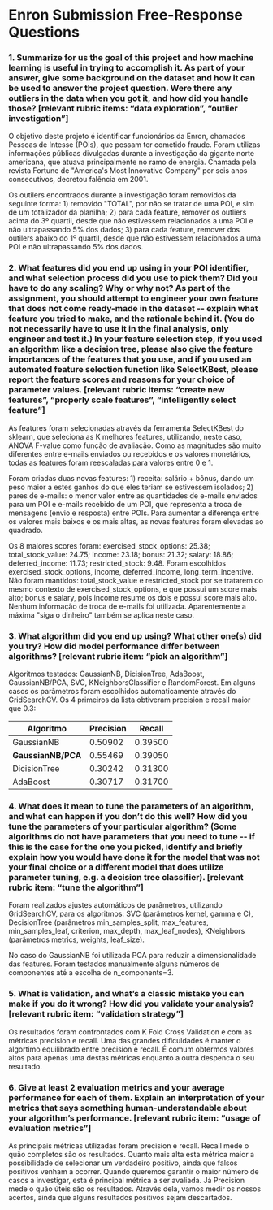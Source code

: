 # Enron Submission Free-Response Questions

### 1. Summarize for us the goal of this project and how machine learning is useful in trying to accomplish it. As part of your answer, give some background on the dataset and how it can be used to answer the project question. Were there any outliers in the data when you got it, and how did you handle those?  [relevant rubric items: “data exploration”, “outlier investigation”]

O objetivo deste projeto é identificar funcionários da Enron, chamados Pessoas de Intesse (POIs), que possam ter cometido fraude. Foram utilizas informações públicas divulgadas durante a investigação da gigante norte americana, que atuava principalmente no ramo de energia. Chamada pela revista Fortune de "America's Most Innovative Company" por seis anos consecutivos, decretou falência em 2001.

Os outilers encontrados durante a investigação foram removidos da seguinte forma: 1) removido "TOTAL", por não se tratar de uma POI, e sim de um totalizador da planilha; 2) para cada feature, remover os outliers acima do 3º quartil, desde que não estivessem relacionados a uma POI e não ultrapassando 5% dos dados; 3) para cada feature, remover dos outilers abaixo do 1º quartil, desde que não estivessem relacionados a uma POI e não ultrapassando 5% dos dados.

### 2. What features did you end up using in your POI identifier, and what selection process did you use to pick them? Did you have to do any scaling? Why or why not? As part of the assignment, you should attempt to engineer your own feature that does not come ready-made in the dataset -- explain what feature you tried to make, and the rationale behind it. (You do not necessarily have to use it in the final analysis, only engineer and test it.) In your feature selection step, if you used an algorithm like a decision tree, please also give the feature importances of the features that you use, and if you used an automated feature selection function like SelectKBest, please report the feature scores and reasons for your choice of parameter values.  [relevant rubric items: “create new features”, “properly scale features”, “intelligently select feature”]

As features foram selecionadas através da ferramenta SelectKBest do sklearn, que seleciona as K melhores features, utilizando, neste caso, ANOVA F-value como função de avaliação. Como as magnitudes são muito diferentes entre e-mails enviados ou recebidos e os valores monetários, todas as features foram reescaladas para valores entre 0 e 1. 

Foram criadas duas novas features: 1) receita: salário + bônus, dando um peso maior a estes ganhos do que eles teriam se estivessem isolados; 2) pares de e-mails: o menor valor entre as quantidades de e-mails enviados para um POI e e-mails recebido de um POI, que representa a troca de mensagens (envio e resposta) entre POIs. Para aumentar a diferença entre os valores mais baixos e os mais altas, as novas features foram elevadas ao quadrado. 

Os 8 maiores scores foram: exercised_stock_options: 25.38; total_stock_value: 24.75; income: 23.18; bonus: 21.32; salary: 18.86; deferred_income: 11.73; restricted_stock: 9.48. Foram escolhidos exercised_stock_options, income, deferred_income, long_term_incentive. Não foram mantidos: total_stock_value e restricted_stock por se tratarem do mesmo contexto de exercised_stock_options, e que possui um score mais alto; bonus e salary, pois income resume os dois e possui score mais alto. Nenhum informação de troca de e-mails foi utilizada. Aparentemente a máxima "siga o dinheiro" também se aplica neste caso.

### 3. What algorithm did you end up using? What other one(s) did you try? How did model performance differ between algorithms?  [relevant rubric item: “pick an algorithm”]

Algoritmos testados: GaussianNB, DicisionTree, AdaBoost, GaussianNB/PCA, SVC, KNeighborsClassifier e RandomForest. Em alguns casos os parâmetros foram escolhidos automaticamente através do GridSearchCV. Os 4 primeiros da lista obtiveram precision e recall maior que 0.3:

|Algoritmo                |Precision|Recall |
|-------------------------|---------|-------|
|GaussianNB               |0.50902	|0.39500|
|**GaussianNB/PCA**       |0.55469	|0.39050|
|DicisionTree             |0.30242	|0.31300|
|AdaBoost                 |0.30717	|0.31700|

### 4. What does it mean to tune the parameters of an algorithm, and what can happen if you don’t do this well?  How did you tune the parameters of your particular algorithm? (Some algorithms do not have parameters that you need to tune -- if this is the case for the one you picked, identify and briefly explain how you would have done it for the model that was not your final choice or a different model that does utilize parameter tuning, e.g. a decision tree classifier).  [relevant rubric item: “tune the algorithm”]

Foram realizados ajustes automáticos de parâmetros, utilizando GridSearchCV, para os algoritmos: SVC (parâmetros kernel, gamma e C), DecisionTree (parâmetros min_samples_split, max_features, min_samples_leaf, criterion, max_depth, max_leaf_nodes), KNeighbors (parâmetros metrics, weights, leaf_size).

No caso do GaussianNB foi utilizada PCA para reduzir a dimensionalidade das features. Foram testados manualmente alguns números de componentes até a escolha de n_components=3.

### 5. What is validation, and what’s a classic mistake you can make if you do it wrong? How did you validate your analysis?  [relevant rubric item: “validation strategy”]

Os resultados foram confrontados com K Fold Cross Validation e com as métricas precision e recall. Uma das grandes dificuldades é manter o algortimo equilibrado entre precision e recall. É comum obtermos valores altos para apenas uma destas métricas enquanto a outra despenca o seu resultado.

### 6. Give at least 2 evaluation metrics and your average performance for each of them.  Explain an interpretation of your metrics that says something human-understandable about your algorithm’s performance. [relevant rubric item: “usage of evaluation metrics”]

As principais métricas utilizadas foram precision e recall. Recall mede o quão completos são os resultados. Quanto mais alta esta métrica maior a possibilidade de selecionar um verdadeiro positivo, ainda que falsos positivos venham a ocorrer. Quando queremos garantir o maior número de casos a investigar, esta é principal métrica a ser avaliada. Já Precision mede o quão úteis são os resultados. Através dela, vamos medir os nossos acertos, ainda que alguns resultados positivos sejam descartados. 